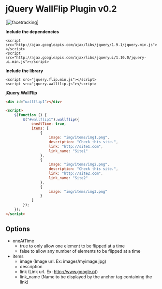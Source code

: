 # jQuery WallFlip Plugin v0.2 #


[![facetracking](http://s7.postimage.org/vnnl72nob/wallflip.png)]


**Include the dependencies**

    <script src="http://ajax.googleapis.com/ajax/libs/jquery/1.9.1/jquery.min.js"></script>
    <script src="http://ajax.googleapis.com/ajax/libs/jqueryui/1.10.0/jquery-ui.min.js"></script>

**Include the library**

    <script src="jquery.flip.min.js"></script>
    <script src="jquery.wallflip.js"></script>

**jQuery.WallFlip**

```html
<div id="wallflip1"></div>

<script>
    $(function () {
    	$("#wallflip1").wallflip({
    		oneAtTime: true,
    		items: [
    			{
    				image: "img/items/img1.png",
    				description: "Check this site.",
    				link: "http://site1.com",
    				link_name: "Site1"
    			},
    			{
    				image: "img/items/img2.png",
    				description: "Check this site.",
    				link: "http://site2.com",
    				link_name: "Site2"
    			},
    			{
    				image: "img/items/img3.png"
    			}
    		]
    	});
    });
</script>
```

## Options

* oneAtTime 
   - true to only allow one element to be flipped at a time
   - false to allow any number of elements to be flipped at a time
* items
   - image (Image url. Ex: images/myimage.jpg)
   - description 
   - link (Link url. Ex: http://www.google.pt)
   - link_name (Name to be displayed by the anchor tag containing the link)